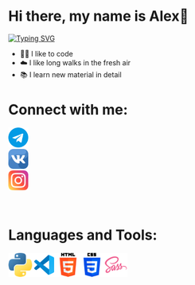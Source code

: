 <h1>Hi there, my name is Alex👋</h1>

[![Typing SVG](https://readme-typing-svg.demolab.com?font=Manrope&weight=700&size=30&pause=1000&color=4B8BBE&background=FFFFDD00&width=435&lines=I'm+a+Python+Developer)](https://git.io/typing-svg)

- 👨‍💻 I like to code
- ☁️ I like long walks in the fresh air
- 📚 I learn new material in detail

# Connect with me:

[<img src="img/telegram-icon.png" style="width: 40px; height: 40px;" />](https://t.me/agluzhin)<br>
[<img src="img/vk-icon.png" style="width: 40px; height: 40px;" />](https://vk.com/a.luzhin999)<br>
[<img src="img/instagram-icon.png" style="width: 40px; height: 40px;" />](https://www.instagram.com/agluzhin)

<br/>

# Languages and Tools:

<div style="display: flex;">
	<img src="img/python-icon.png" style="width: 48px; height: 48px;" /><br>
	<img src="img/vscode-icon.png" style="width: 48px; height: 48px;" /><br>
	<img src="img/html-icon.png" style="width: 48px; height: 48px;" /><br>
	<img src="img/css-icon.png" style="width: 48px; height: 48px;" /><br>
	<img src="img/sass-icon.png" style="width: 48px; height: 48px;" />
</div>